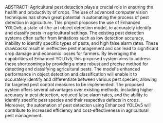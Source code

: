ABSTRACT:
Agricultural pest detection plays a crucial role in ensuring the health and productivity of crops. The use of advanced computer vision techniques has shown great potential in automating the process of pest detection in agriculture. This project proposes the use of Enhanced YOLOv5, a state-of-the-art object detection model, to accurately identify and classify pests in agricultural settings. The existing pest detection systems often suffer from limitations such as low detection accuracy, inability to identify specific types of pests, and high false alarm rates. These drawbacks result in ineffective pest management and can lead to significant crop damage and economic losses for farmers. By leveraging the capabilities of Enhanced YOLOv5, this proposed system aims to address these shortcomings by providing a more robust and precise method for detecting and classifying agricultural pests. The model's enhanced performance in object detection and classification will enable it to accurately identify and differentiate between various pest species, allowing for targeted pest control measures to be implemented. The proposed system offers several advantages over existing methods, including higher accuracy in pest detection, reduced false alarm rates, and the ability to identify specific pest species and their respective defects in crops. Moreover, the automation of pest detection using Enhanced YOLOv5 will contribute to increased efficiency and cost-effectiveness in agricultural pest management.
